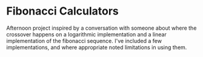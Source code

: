 # Fibonacci Calculators

Afternoon project inspired by a conversation with someone about where the crossover happens on a logarithmic implementation
and a linear implementation of the fibonacci sequence. I've included a few implementations, and where appropriate noted
limitations in using them.